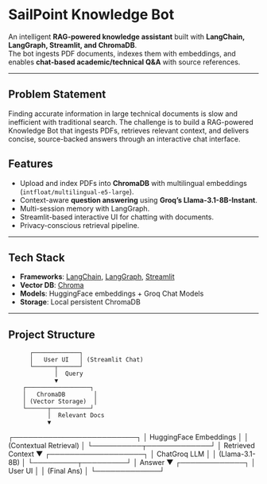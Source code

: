 #  SailPoint Knowledge Bot

An intelligent **RAG-powered knowledge assistant** built with **LangChain, LangGraph, Streamlit, and ChromaDB**.  
The bot ingests PDF documents, indexes them with embeddings, and enables **chat-based academic/technical Q&A** with source references.

---

## Problem Statement

Finding accurate information in large technical documents is slow and inefficient with traditional search. The challenge is to build a RAG-powered Knowledge Bot that ingests PDFs, retrieves relevant context, and delivers concise, source-backed answers through an interactive chat interface.

##  Features
- Upload and index PDFs into **ChromaDB** with multilingual embeddings (`intfloat/multilingual-e5-large`).
- Context-aware **question answering** using **Groq’s Llama-3.1-8B-Instant**.
- Multi-session memory with LangGraph.
-  Streamlit-based interactive UI for chatting with documents.
- Privacy-conscious retrieval pipeline.

---

## Tech Stack
- **Frameworks**: [LangChain](https://www.langchain.com/), [LangGraph](https://github.com/langchain-ai/langgraph), [Streamlit](https://streamlit.io/)
- **Vector DB**: [Chroma](https://www.trychroma.com/)
- **Models**: HuggingFace embeddings + Groq Chat Models
- **Storage**: Local persistent ChromaDB

---

##  Project Structure

          ┌─────────────┐
          │   User UI   │ (Streamlit Chat)
          └──────┬──────┘
                 │  Query
                 ▼
        ┌──────────────────┐
        │   ChromaDB        │
        │ (Vector Storage)  │
        └──────┬───────────┘
               │  Relevant Docs
               ▼
   ┌─────────────────────────┐
   │ HuggingFace Embeddings  │
   │ (Contextual Retrieval)  │
   └──────────┬─────────────┘
              │  Retrieved Context
              ▼
       ┌───────────────────┐
       │   ChatGroq LLM    │
       │ (Llama-3.1-8B)    │
       └─────────┬─────────┘
                 │  Answer
                 ▼
          ┌─────────────┐
          │   User UI   │
          │ (Final Ans) │
          └─────────────┘

